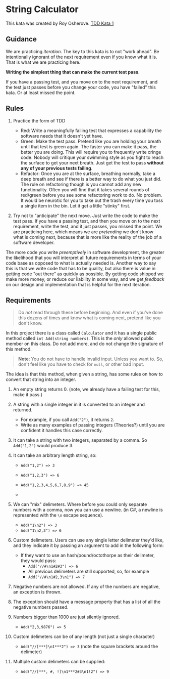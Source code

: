 # String Calculator

This kata was created by Roy Osherove. [TDD Kata 1](https://osherove.com/tdd-kata-1)

## Guidance

We are practicing *iteration*. The key to this kata is to not "work ahead". Be intentionally ignorant
of the next requirement even if you know what it is. That is what we are practicing here.

**Writing the simplest thing that can make the current test pass**. 

If you have a passing test, and you move on to the next requirement, and the test just passes before you change your code,
you have "failed" this kata. Or at least missed the point. 

## Rules

1. Practice the form of TDD
	- Red: Write a meaningfully failing test that expresses a capability the software needs that it doesn't yet have.
	- Green: Make the test pass. Pretend like you are holding your breath until that test is green again. The faster you can make it pass, the better you are doing. This will require you to frequently write cringe code. Nobody will critique your swimming style as you fight to reach the surface to get your next breath. Just get the test to pass **without any of your previous tests failing**.
	- Refactor: Once you are at the surface, breathing normally, take a deep breath and see if there is a better way to do what you just did. The rule on refactoring though is you cannot add any new functionality. Often you will find that it takes several rounds of red/green before you see some refactoring work to do. No problem. It would be neurotic for you to take out the trash every time you toss a single item in the bin. Let it get a little "stinky" first.

2. Try not to "anticipate" the next move. Just write the code to make the test pass. If you have a passing test, and then you move on to the next requirement, write the test, and it just passes, you missed the point. We are practicing here, which means we are *pretending* we don't know what is coming next, because that is more like the reality of the job of a software developer.

The more code you write *preemptively* in software development, the greater the likelihood that you will interpret all future requirements in terms of your code base as opposed to what is actually needed is. Another way to say this is that we write code that has to be quality, but also there is
value in getting code "out there" as quickly as possible. By getting code shipped we make more money, or reduce our liability in some way, and we get *feedback* on our design and implementation that is helpful for the next iteration.

## Requirements

> Do *not* read through these before beginning. And even if you've done this dozens of times and know what is coming next, pretend like you don't know. 

In this project there is a class called `Calculator` and it has a single public method called `int Add(string numbers)`. This is the *only* allowed public member on this class. Do not add more, and do not change the signature of this method.

> **Note**: You do not have to handle invalid input. Unless you want to. So, don't feel like you have to check for `null`, or other bad input.

The idea is that this method, when given a string, has some rules on how to convert that string into an integer.

1. An empty string returns 0. (note, we already have a failing test for this, make it pass.)
2. A string with a single integer in it is converted to an integer and returned.
	- For example, if you call `Add("2")`, it returns `2`. 
	- Write as many examples of passing integers (Theories?) until you are confident it handles this case correctly.
3. It can take a string with two integers, separated by a comma. So `Add("1,2")` would produce 3.


4. It can take an arbitrary length string, so:
	- `Add("1,2") => 3`
	- `Add("1,2,3") => 6`
	- `Add("1,2,3,4,5,6,7,8,9") => 45`


	- 
5. We can "mix" delimeters. Where before you could only separate numbers with a comma, now you can use a newline. (in C#, a newline is represented with the `\n` escape sequence).
	- `Add("1\n2") => 3`
	- `Add("1\n2,3") => 6`
6. Custom delimeters. Users can use any single letter delimeter they'd like, and they indicate it by passing an argument to add in the following form:
	- If they want to use an hash/pound/octothorpe as their delimeter, they would pass:
		- `Add("//#\n1#2#3") => 6`
		- All previous delimeters are still supported, so, for example
		- `Add("//#\n1#2,3\n1") => 7`
7. Negative numbers are not allowed. If any of the numbers are negative, an exception is thrown.
8. The exception should have a message property that has a list of all the negative numbers passed.
9. Numbers bigger than 1000 are just silently ignored.
	- `Add("2,3,9876") => 5`
10. Custom delimeters can be of any length (not just a single character)
	- `Add("//[***]\n1***2") => 3` (note the square brackets around the delimeter)
11. Multiple custom delimeters can be supplied:
	- `Add("//[***, #, !]\n1***2#3\n1!2") => 9`

